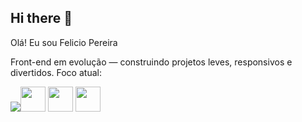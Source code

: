 ## Hi there 👋
Olá! Eu sou Felicio Pereira

Front-end em evolução — construindo projetos leves, responsivos e divertidos.
Foco atual: 

<img src="	https://img.shields.io/badge/HTML5-E34F26?style=for-the-badge&logo=html5&logoColor=white"/><img src="https://cdn.simpleicons.org/css3/1572B6" width="40" height="40" /> <img src="https://cdn.simpleicons.org/javascript/F7DF1E" width="40" height="40" /> <img src="https://cdn.simpleicons.org/react/61DAFB" width="40" height="40" />

